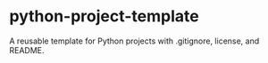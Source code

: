 # python-project-template
A reusable template for Python projects with .gitignore, license, and README.
